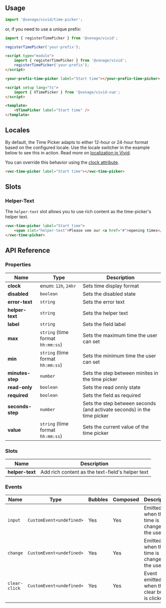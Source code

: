 ## Usage

<vwc-tabs gutters="none">
<vwc-tab label="Web component"></vwc-tab>
<vwc-tab-panel>

```js
import '@vonage/vivid/time-picker';
```

or, if you need to use a unique prefix:

```js
import { registerTimePicker } from '@vonage/vivid';

registerTimePicker('your-prefix');
```

```html preview
<script type="module">
	import { registerTimePicker } from '@vonage/vivid';
	registerTimePicker('your-prefix');
</script>

<your-prefix-time-picker label="Start time"></your-prefix-time-picker>
```

</vwc-tab-panel>
<vwc-tab label="Vue"></vwc-tab>
<vwc-tab-panel>

```html
<script setup lang="ts">
	import { VTimePicker } from '@vonage/vivid-vue';
</script>

<template>
	<VTimePicker label="Start time" />
</template>
```

</vwc-tab-panel>
</vwc-tabs>

## Locales

By default, the Time Picker adapts to either 12-hour or 24-hour format based on the configured locale. Use the locale switcher in the example below to see this in action. Read more on [localization in Vivid](/guides/localization/).

<vwc-note connotation="information" icon="info-line">

You can override this behavior using the [clock attribute](/components/time-picker/#clock).

</vwc-note>

```html preview locale-switcher 360px
<vwc-time-picker label="Start time"></vwc-time-picker>
```

## Slots

### Helper-Text

The `helper-text` slot allows you to use rich content as the time-picker's helper text.

```html preview locale-switcher 360px
<vwc-time-picker label="Start time">
	<span slot="helper-text">Please see our <a href="#">opening times</a>.</span>
</vwc-time-picker>
```

## API Reference

### Properties

<div class="table-wrapper">

| Name             | Type                              | Description                                                             |
| ---------------- | --------------------------------- | ----------------------------------------------------------------------- |
| **clock**        | enum: `12h`, `24hr`               | Sets time display format                                                |
| **disabled**     | `boolean`                         | Sets the disabled state                                                 |
| **error-text**   | `string`                          | Sets the error text                                                     |
| **helper-text**  | `string`                          | Sets the helper text                                                    |
| **label**        | `string`                          | Sets the field label                                                    |
| **max**          | `string` (time format `hh:mm:ss`) | Sets the maximum time the user can set                                  |
| **min**          | `string` (time format `hh:mm:ss`) | Sets the minimum time the user can set                                  |
| **minutes-step** | `number`                          | Sets the step between minites in the time picker                        |
| **read-only**    | `boolean`                         | Sets the read onnly state                                               |
| **required**     | `boolean`                         | Sets the field as required                                              |
| **seconds-step** | `number`                          | Sets the step between seconds (and activate seconds) in the time picker |
| **value**        | `string` (time format `hh:mm:ss`) | Sets the current value of the time picker                               |

</div>

### Slots

<div class="table-wrapper">

| Name            | Description                                      |
| --------------- | ------------------------------------------------ |
| **helper-text** | Add rich content as the text-field's helper text |

</div>

### Events

<div class="table-wrapper">

| Name          | Type                      | Bubbles | Composed | Description                                     |
| ------------- | ------------------------- | ------- | -------- | ----------------------------------------------- |
| `input`       | `CustomEvent<undefined>`  | Yes     | Yes      | Emitted when the time is changed by the user.   |
| `change`      | `CustomEvent<undefined>`  | Yes     | Yes      | Emitted when the time is changed by the user.   |
| `clear-click` | `CustomEvent<undefined> ` | Yes     | Yes      | Event emitted when the clear button is clicked. |

</div>
